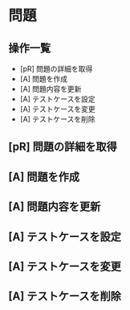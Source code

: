 # 問題

## 操作一覧
- [pR] 問題の詳細を取得
- [A] 問題を作成
- [A] 問題内容を更新
- [A] テストケースを設定
- [A] テストケースを変更
- [A] テストケースを削除

## [pR] 問題の詳細を取得
## [A] 問題を作成
## [A] 問題内容を更新
## [A] テストケースを設定
## [A] テストケースを変更
## [A] テストケースを削除
